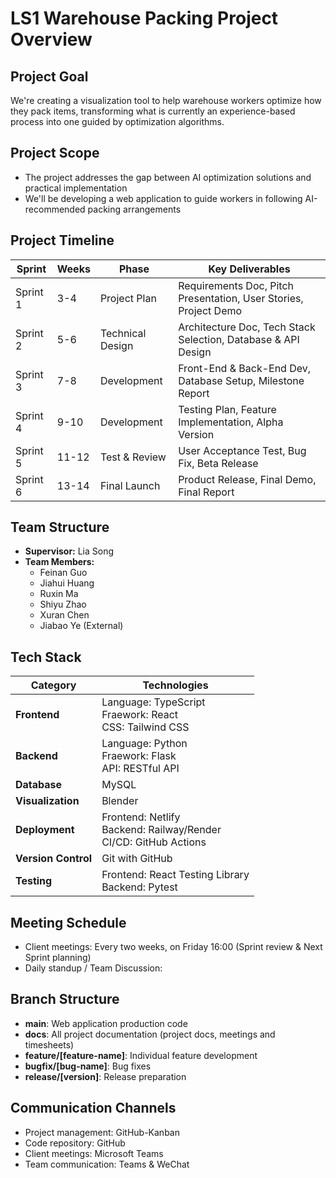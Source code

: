 # LS1 Warehouse Packing Project Overview

## Project Goal
We're creating a visualization tool to help warehouse workers optimize how they pack items, transforming what is currently an experience-based process into one guided by optimization algorithms.

## Project Scope
- The project addresses the gap between AI optimization solutions and practical implementation
- We'll be developing a web application to guide workers in following AI-recommended packing arrangements

## Project Timeline

| Sprint | Weeks | Phase | Key Deliverables |
|--------|-------|-------|-----------------|
| Sprint 1 | 3-4 | Project Plan | Requirements Doc, Pitch Presentation, User Stories, Project Demo |
| Sprint 2 | 5-6 | Technical Design | Architecture Doc, Tech Stack Selection, Database & API Design |
| Sprint 3 | 7-8 | Development | Front-End & Back-End Dev, Database Setup, Milestone Report |
| Sprint 4 | 9-10 | Development | Testing Plan, Feature Implementation, Alpha Version |
| Sprint 5 | 11-12 | Test & Review | User Acceptance Test, Bug Fix, Beta Release |
| Sprint 6 | 13-14 | Final Launch | Product Release, Final Demo, Final Report |

## Team Structure
- **Supervisor:** Lia Song
- **Team Members:**
  - Feinan Guo
  - Jiahui Huang
  - Ruxin Ma
  - Shiyu Zhao 
  - Xuran Chen 
  - Jiabao Ye (External)

## Tech Stack

| Category | Technologies |
|----------|--------------|
| **Frontend** | Language: TypeScript<br>Fraework: React<br>CSS: Tailwind CSS|
| **Backend** | Language: Python<br>Fraework: Flask<br>API: RESTful API |
| **Database** | MySQL |
| **Visualization** | Blender |
| **Deployment** | Frontend: Netlify<br>Backend: Railway/Render<br>CI/CD: GitHub Actions |
| **Version Control** | Git with GitHub |
| **Testing** | Frontend: React Testing Library <br>Backend: Pytest|


## Meeting Schedule
- Client meetings: Every two weeks, on Friday 16:00 (Sprint review & Next Sprint planning) 
- Daily standup / Team Discussion: 


## Branch Structure
- **main**: Web application production code
- **docs**: All project documentation (project docs, meetings and timesheets)
- **feature/[feature-name]**: Individual feature development
- **bugfix/[bug-name]**: Bug fixes
- **release/[version]**: Release preparation


## Communication Channels
- Project management: GitHub-Kanban
- Code repository: GitHub
- Client meetings: Microsoft Teams
- Team communication: Teams & WeChat

